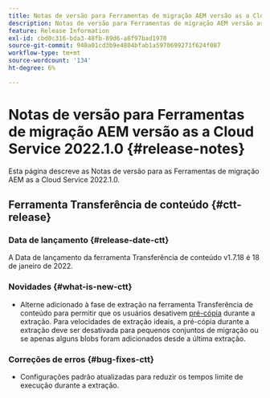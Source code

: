 ```yaml
---
title: Notas de versão para Ferramentas de migração AEM versão as a Cloud Service 2022.1.0
description: Notas de versão para Ferramentas de migração AEM versão as a Cloud Service 2022.1.0
feature: Release Information
exl-id: cbd0c316-bda3-48fb-89d6-a8f97bad1970
source-git-commit: 940a01cd3b9e4804bfab1a5970699271f624f087
workflow-type: tm+mt
source-wordcount: '134'
ht-degree: 6%

---
```


# Notas de versão para Ferramentas de migração AEM versão as a Cloud Service 2022.1.0 {#release-notes}

Esta página descreve as Notas de versão para as Ferramentas de migração AEM as a Cloud Service 2022.1.0.

## Ferramenta Transferência de conteúdo {#ctt-release}

### Data de lançamento {#release-date-ctt}

A Data de lançamento da ferramenta Transferência de conteúdo v1.7.18 é 18 de janeiro de 2022.

### Novidades {#what-is-new-ctt}

* Alterne adicionado à fase de extração na ferramenta Transferência de conteúdo para permitir que os usuários desativem [pré-cópia](https://experienceleague.adobe.com/docs/experience-manager-cloud-service/moving/cloud-migration/content-transfer-tool/handling-large-content-repositories.html?lang=en) durante a extração. Para velocidades de extração ideais, a pré-cópia durante a extração deve ser desativada para pequenos conjuntos de migração ou se apenas alguns blobs foram adicionados desde a última extração.

### Correções de erros {#bug-fixes-ctt}

* Configurações padrão atualizadas para reduzir os tempos limite de execução durante a extração.

